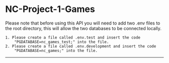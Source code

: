 # NC-Project-1-Games

Please note that before using this API you will need to add two .env files to the root directory, this will allow the two databases to be connected locally.

    1. Please create a file called .env.test and insert the code 
        "PGDATABASE=nc_games_test;" into the file. 
    2. Please create a file called .env.development and insert the code
        "PGDATABASE=nc_games;" into the file.

----------------------------------------------------------

